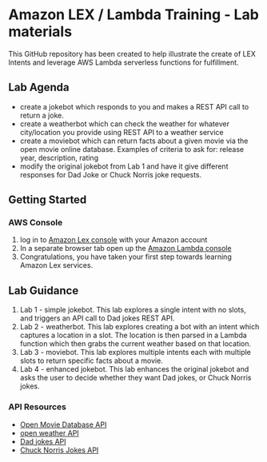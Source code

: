 # Amazon LEX / Lambda Training - Lab materials
This GitHub repository has been created to help illustrate the create of LEX Intents and leverage AWS Lambda serverless functions for fulfillment.

## Lab Agenda
* create a jokebot which responds to you and makes a REST API call to return a joke.
* create a weatherbot which can check the weather for whatever city/location you provide using REST API to a weather service
* create a moviebot which can return facts about a given movie via the open movie online database.  Examples of criteria to ask for: release year, description, rating
* modify the original jokebot from Lab 1 and have it give different responses for Dad Joke or Chuck Norris joke requests.

## Getting Started
### AWS Console
1. log in to [Amazon Lex console](https://console.aws.amazon.com/lex) with your Amazon account
2. In a separate browser tab open up the [Amazon Lambda console](https://console.aws.amazon.com/lambda)
3. Congratulations, you have taken your first step towards learning Amazon Lex services.

## Lab Guidance
1. Lab 1 - simple jokebot.  This lab explores a single intent with no slots, and triggers an API call to Dad jokes REST API.
2. Lab 2 - weatherbot.  This lab explores creating a bot with an intent which captures a location in a slot.  The location is then parsed in a Lambda function which then grabs the current weather based on that location.
3. Lab 3 - moviebot.  This lab explores multiple intents each with multiple slots to return specific facts about a movie.
4. Lab 4 - enhanced jokebot.  This lab enhances the original jokebot and asks the user to decide whether they want Dad jokes, or Chuck Norris jokes.

### API Resources
* [Open Movie Database API](http://www.omdbapi.com)
* [open weather API](https://openweathermap.org/api)
* [Dad jokes API](https://icanhazdadjoke.com/api)
* [Chuck Norris Jokes API](https://api.chucknorris.io/jokes/random)
